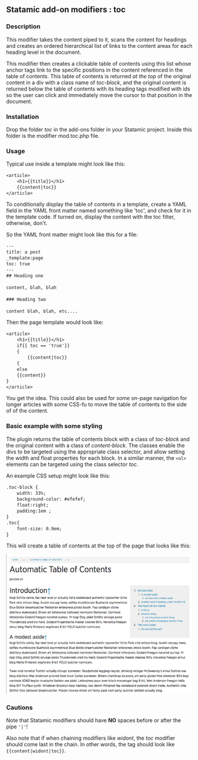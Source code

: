 ## Statamic add-on modifiers : toc

### Description

This modifier takes the content piped to it, scans the content for headings and creates an ordered hierarchical list of links to the content areas for each heading level in the document. 

This modifier then creates a clickable table of contents using this list whose anchor tags link to the specific positions in the content referenced in the table of contents. This table of contents is returned *at the top* of the original content in a div with a class name of *toc-block*, and the original content is returned below the table of contents with its heading tags modified with ids so the user can click and immediately move the cursor to that position in the document.

### Installation

Drop the folder *toc* in the add-ons folder in your Statamic project. Inside this folder is the modifier mod.toc.php file. 


### Usage

Typical use inside a template might look like this:

```
<article>
	<h1>{{title}}</h1>
	{{content|toc}}
</article>
```	

To conditionally display the table of contents in a template, create a YAML field in the YAML front matter named something like 'toc', and check for it in the template code. If turned on, display the content with the toc filter, otherwise, don't.

So the YAML front matter might look like this for a file:

```
---
title: a post
_template:page
toc: true
---
## Heading one

content, blah, blah

### Heading two

content blah, blah, etc....
```

Then the page template would look like:

```
<article>
	<h1>{{title}}</h1>
	if{{ toc == 'true'}}
	{
		{{content|toc}}
	{
	else
	{{content}}
}
</article>
```

You get the idea. This could also be used for some on-page navigation for longer articles with some CSS-fu to move the table of contents to the side of of the content.

### Basic example with some styling

The plugin returns the table of contents block with a class of *toc-block* and the original content with a class of *content-block*. The classes enable the divs to be targeted using the appropriate class selector, and allow setting the width and float properties for each block.  In a similar manner, the ```<ol>``` elements can be targeted using the class selector *toc*.

An example CSS setup might look like this:

```
.toc-block {
	width: 33%;
	background-color: #efefef;
	float:right;
	padding:1em ;
}
.toc{
	font-size: 0.9em;
}
```

This will create a table of contents at the top of the page that looks like this:


![Example of table of contents](toc.png)


### Cautions

Note that Statamic modifiers should have **NO** spaces before or after the pipe ```'|'```!

Also note that if when chaining modifiers like *widont*, the *toc* modifier should come last in the chain. In other words, the tag should look like ```{{content|widont|toc}}```. 









